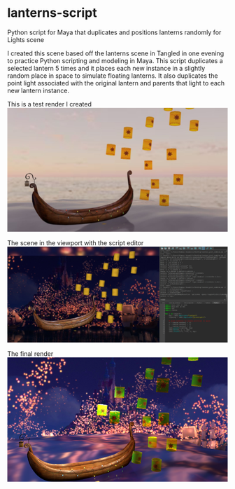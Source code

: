 # lanterns-script
Python script for Maya that duplicates and positions lanterns randomly for Lights scene

I created this scene based off the lanterns scene in Tangled in one evening to practice Python scripting and modeling in Maya. This script duplicates a selected lantern 5 times and it places each new instance in a slightly random place in space to simulate floating lanterns. It also duplicates the point light associated with the original lantern and parents that light to each new lantern instance.

This is a test render I created 
![Test Render](https://github.com/xipaja/lanterns-script/blob/main/render_light.JPG)

The scene in the viewport with the script editor
![Scene with Script](https://github.com/xipaja/lanterns-script/blob/main/render_with_script.PNG)

The final render
![Final Render](https://github.com/xipaja/lanterns-script/blob/main/ximena-lights.png)
